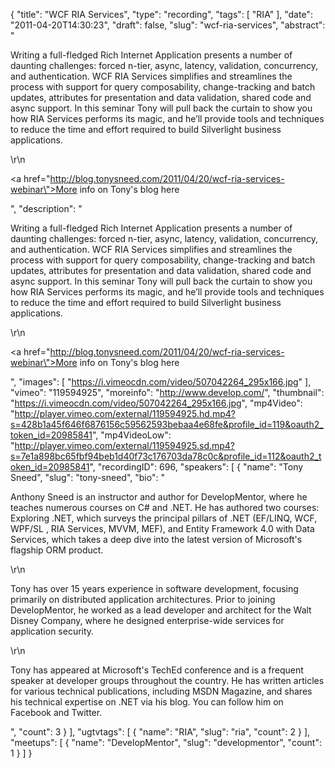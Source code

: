 {
  "title": "WCF RIA Services",
  "type": "recording",
  "tags": [
    "RIA"
  ],
  "date": "2011-04-20T14:30:23",
  "draft": false,
  "slug": "wcf-ria-services",
  "abstract": "<p>Writing a full-fledged Rich Internet Application presents a number of daunting challenges: forced n-tier, async, latency, validation, concurrency, and authentication. WCF RIA Services simplifies and streamlines the process with support for query composability, change-tracking and batch updates, attributes for presentation and data validation, shared code and async support. In this seminar Tony will pull back the curtain to show you how RIA Services performs its magic, and he&rsquo;ll provide tools and techniques to reduce the time and effort required to build Silverlight business applications.</p>\r\n<p><a href=\"http://blog.tonysneed.com/2011/04/20/wcf-ria-services-webinar\">More info on Tony's blog here</a></p>",
  "description": "<p>Writing a full-fledged Rich Internet Application presents a number of daunting challenges: forced n-tier, async, latency, validation, concurrency, and authentication. WCF RIA Services simplifies and streamlines the process with support for query composability, change-tracking and batch updates, attributes for presentation and data validation, shared code and async support. In this seminar Tony will pull back the curtain to show you how RIA Services performs its magic, and he&rsquo;ll provide tools and techniques to reduce the time and effort required to build Silverlight business applications.</p>\r\n<p><a href=\"http://blog.tonysneed.com/2011/04/20/wcf-ria-services-webinar\">More info on Tony's blog here</a></p>",
  "images": [
    "https://i.vimeocdn.com/video/507042264_295x166.jpg"
  ],
  "vimeo": "119594925",
  "moreinfo": "http://www.develop.com/",
  "thumbnail": "https://i.vimeocdn.com/video/507042264_295x166.jpg",
  "mp4Video": "http://player.vimeo.com/external/119594925.hd.mp4?s=428b1a45f646f6876156c59562593bebaa4e68fe&profile_id=119&oauth2_token_id=20985841",
  "mp4VideoLow": "http://player.vimeo.com/external/119594925.sd.mp4?s=7e1a898bc65fbf94beb1d40f73c176703da78c0c&profile_id=112&oauth2_token_id=20985841",
  "recordingID": 696,
  "speakers": [
    {
      "name": "Tony Sneed",
      "slug": "tony-sneed",
      "bio": "<p>Anthony Sneed is an instructor and author for DevelopMentor, where he teaches numerous courses on C# and .NET. He has authored two courses: Exploring .NET, which surveys the principal pillars of .NET (EF/LINQ, WCF, WPF/SL , RIA Services, MVVM, MEF), and Entity Framework 4.0 with Data Services, which takes a deep dive into the latest version of Microsoft's flagship ORM product.</p>\r\n<p>Tony has over 15 years experience in software development, focusing primarily on distributed application architectures. Prior to joining DevelopMentor, he worked as a lead developer and architect for the Walt Disney Company, where he designed enterprise-wide services for application security.</p>\r\n<p>Tony has appeared at Microsoft's TechEd conference and is a frequent speaker at developer groups throughout the country. He has written articles for various technical publications, including MSDN Magazine, and shares his technical expertise on .NET via his blog. You can follow him on Facebook and Twitter.</p>",
      "count": 3
    }
  ],
  "ugtvtags": [
    {
      "name": "RIA",
      "slug": "ria",
      "count": 2
    }
  ],
  "meetups": [
    {
      "name": "DevelopMentor",
      "slug": "developmentor",
      "count": 1
    }
  ]
}